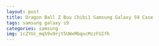 ```yaml
---
layout: post
title: Dragon Ball Z Buu Chibi1 Samsung Galaxy S9 Case
tags: samsung galaxy s9
categories: samsung
img: 1cZYUc_mqS9u9rjt5UWxMbqocMzzFGIfh
---
```

